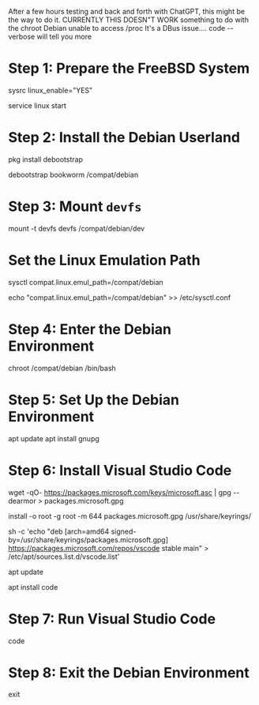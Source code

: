 After a few hours testing and back and forth with ChatGPT, this might be the way to do it.
CURRENTLY THIS DOESN"T WORK something to do with the chroot Debian unable to access /proc
It's a DBus issue....
code --verbose will tell you more

# Step 1: Prepare the FreeBSD System
sysrc linux_enable="YES"

service linux start

# Step 2: Install the Debian Userland
pkg install debootstrap

debootstrap bookworm /compat/debian

# Step 3: Mount `devfs`
mount -t devfs devfs /compat/debian/dev

# Set the Linux Emulation Path
sysctl compat.linux.emul_path=/compat/debian

echo "compat.linux.emul_path=/compat/debian" >> /etc/sysctl.conf

# Step 4: Enter the Debian Environment
chroot /compat/debian /bin/bash

# Step 5: Set Up the Debian Environment
apt update
apt install gnupg

# Step 6: Install Visual Studio Code
wget -qO- https://packages.microsoft.com/keys/microsoft.asc | gpg --dearmor > packages.microsoft.gpg

install -o root -g root -m 644 packages.microsoft.gpg /usr/share/keyrings/

sh -c 'echo "deb [arch=amd64 signed-by=/usr/share/keyrings/packages.microsoft.gpg] https://packages.microsoft.com/repos/vscode stable main" > /etc/apt/sources.list.d/vscode.list'

apt update

apt install code


# Step 7: Run Visual Studio Code
code

# Step 8: Exit the Debian Environment
exit
